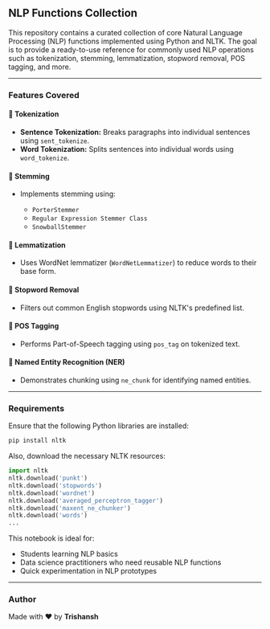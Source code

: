 ## NLP Functions Collection

This repository contains a curated collection of core Natural Language Processing (NLP) functions implemented using Python and NLTK. The goal is to provide a ready-to-use reference for commonly used NLP operations such as tokenization, stemming, lemmatization, stopword removal, POS tagging, and more.

---

### Features Covered

#### 🔹 Tokenization

* **Sentence Tokenization:** Breaks paragraphs into individual sentences using `sent_tokenize`.
* **Word Tokenization:** Splits sentences into individual words using `word_tokenize`.

#### 🔹 Stemming

* Implements stemming using:

  * `PorterStemmer`
  * `Regular Expression Stemmer Class `
  * `SnowballStemmer`

#### 🔹 Lemmatization

* Uses WordNet lemmatizer (`WordNetLemmatizer`) to reduce words to their base form.

#### 🔹 Stopword Removal

* Filters out common English stopwords using NLTK's predefined list.

#### 🔹 POS Tagging

* Performs Part-of-Speech tagging using `pos_tag` on tokenized text.

#### 🔹 Named Entity Recognition (NER)

* Demonstrates chunking using `ne_chunk` for identifying named entities.

---

### Requirements

Ensure that the following Python libraries are installed:

```bash
pip install nltk
```

Also, download the necessary NLTK resources:

```python
import nltk
nltk.download('punkt')
nltk.download('stopwords')
nltk.download('wordnet')
nltk.download('averaged_perceptron_tagger')
nltk.download('maxent_ne_chunker')
nltk.download('words')
...
```

This notebook is ideal for:

* Students learning NLP basics
* Data science practitioners who need reusable NLP functions
* Quick experimentation in NLP prototypes

---

### Author

Made with ❤️ by **Trishansh**

